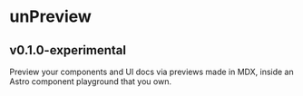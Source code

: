 # unPreview

## v0.1.0-experimental

Preview your components and UI docs via previews made in MDX, inside an Astro component playground that you own.
